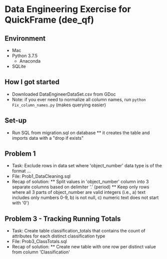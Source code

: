# Data Engineering Exercise for QuickFrame (dee_qf)

## Environment
* Mac
* Python 3.7.5
    * Anaconda
* SQLite

## How I got started
* Downloaded DataEngineerDataSet.csv from GDoc
* Note: if you ever need to normalize all column names, run ```python Fix_column_names.py``` (makes querying easier)

## Set-up
* Run SQL from migration.sql on database
** it creates the table and imports data with a "drop if exists"

## Problem 1
* Task:  Exclude rows in data set where 'object_number' data type is of the format <number>.<number>.<number>.
* File: Prob1_DataCleaning.sql	
* Recap of solution:
** Split values in 'object_number' column into 3 separate columns based on delimiter '.' (period)
** Keep only rows where all 3 parts of object_number are valid integers (i.e., a) text includes only numbers 0-9, b) is not null, c) numeric text does not start with '0')

## Problem 3 - Tracking Running Totals
* Task: Create table classification_totals that contains the count of attributes for each distinct classification type
* File: Prob3_ClassTotals.sql
* Recap of solution:
** Create new table with one row per distinct value from column 'Classification'
